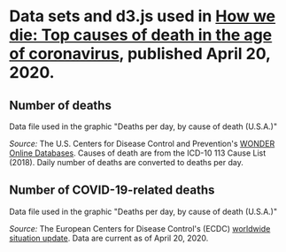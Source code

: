 # Data sets and d3.js used in [How we die: Top causes of death in the age of coronavirus](https://www.dataetc.org/2020/04/20/covid-deaths.html), published April 20, 2020.

## Number of deaths
Data file used in the graphic "Deaths per day, by cause of death (U.S.A.)"

*Source:* The U.S. Centers for Disease Control and Prevention's [WONDER Online Databases](https://wonder.cdc.gov/). Causes of death are from the ICD-10 113 Cause List (2018).  Daily number of deaths are converted to deaths per day.

## Number of COVID-19-related deaths
Data file used in the graphic "Deaths per day, by cause of death (U.S.A.)"

*Source:* The European Centers for Disease Control's (ECDC) [worldwide situation update](https://www.ecdc.europa.eu/en/geographical-distribution-2019-ncov-cases). Data are current as of April 20, 2020.
